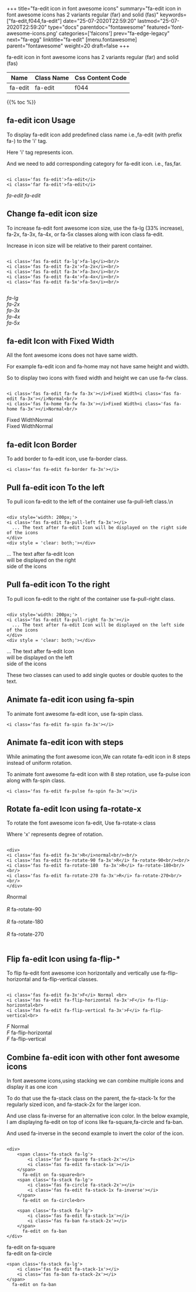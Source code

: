 +++
title="fa-edit icon in font awesome icons"
summary="fa-edit icon in font awesome icons has 2 variants regular (far) and solid (fas)"
keywords=["fa-edit,f044,fa-edit"]
date="25-07-2020T22:59:20"
lastmod="25-07-2020T22:59:20"
type="docs"
parentdoc="fontawesome"
featured='font-awesome-icons.png'
categories=['faicons']
prev="fa-edge-legacy"
next="fa-egg"
linktitle="fa-edit"
[menu.fontawesome]
parent="fontawesome"
weight=20
draft=false
+++


fa-edit icon in font awesome icons has 2 variants regular (far) and solid (fas)

<div class='table-responsive'><table class='table'><thead><tr><th>Name</th><th>Class Name</th><th>Css Content Code</th></tr></thead><tbody><tr><td>fa-edit</td><td>fa-edit</td><td>f044</td></tr></tbody></table></div>


{{% toc %}}


## fa-edit icon Usage

To display fa-edit icon add predefined class name i.e.,fa-edit (with prefix fa-) to the 'i' tag.

Here 'i' tag represents icon.

And we need to add corresponding category for fa-edit icon. i.e., fas,far.


```

<i class='fas fa-edit'>fa-edit</i>
<i class='far fa-edit'>fa-edit</i>
```

<i class='fas fa-edit'>fa-edit</i>
<i class='far fa-edit'>fa-edit</i>




## Change fa-edit icon size
To increase fa-edit font awesome icon size, use the fa-lg (33% increase), fa-2x, fa-3x, fa-4x, or fa-5x classes along with icon class fa-edit.

Increase in icon size will be relative to their parent container. 

```

<i class='fas fa-edit fa-lg'>fa-lg</i><br/>
<i class='fas fa-edit fa-2x'>fa-2x</i><br/>
<i class='fas fa-edit fa-3x'>fa-3x</i><br/>
<i class='fas fa-edit fa-4x'>fa-4x</i><br/>
<i class='fas fa-edit fa-5x'>fa-5x</i><br/>
            
```

<i class='fas fa-edit fa-lg'>fa-lg</i><br/>
<i class='fas fa-edit fa-2x'>fa-2x</i><br/>
<i class='fas fa-edit fa-3x'>fa-3x</i><br/>
<i class='fas fa-edit fa-4x'>fa-4x</i><br/>
<i class='fas fa-edit fa-5x'>fa-5x</i><br/>
            



## fa-edit Icon with Fixed Width 

All the font awesome icons does not have same width.

For example fa-edit icon and fa-home may not have same height and width.

So to display two icons with fixed width and height we can use fa-fw class.


```

<i class='fas fa-edit fa-fw fa-3x'></i>Fixed Width<i class='fas fa-edit fa-3x'></i>Normal<br/>
<i class='fas fa-home fa-fw fa-3x'></i>Fixed Width<i class='fas fa-home fa-3x'></i>Normal<br/>
```

<i class='fas fa-edit fa-fw fa-3x'></i>Fixed Width<i class='fas fa-edit fa-3x'></i>Normal<br/>
<i class='fas fa-home fa-fw fa-3x'></i>Fixed Width<i class='fas fa-home fa-3x'></i>Normal<br/>



## fa-edit Icon Border 

To add border to fa-edit icon, use fa-border class.


```
<i class='fas fa-edit fa-border fa-3x'></i>

```
<i class='fas fa-edit fa-border fa-3x'></i>





## Pull fa-edit icon To the left

To pull icon fa-edit to the left of the container use fa-pull-left class.\n

```

<div style='width: 200px;'>
<i class='fas fa-edit fa-pull-left fa-3x'></i>
  ... The text after fa-edit Icon will be displayed on the right side of the icons
</div>
<div style = 'clear: both;'></div>
```

<div style='width: 200px;'>
<i class='fas fa-edit fa-pull-left fa-3x'></i>
  ... The text after fa-edit Icon will be displayed on the right side of the icons
</div>
<div style = 'clear: both;'></div>




## Pull fa-edit icon To the right
To pull icon fa-edit to the right of the container use fa-pull-right class.

```

<div style='width: 200px;'>
<i class='fas fa-edit fa-pull-right fa-3x'></i>
  ... The text after fa-edit Icon will be displayed on the left side of the icons
</div>
<div style = 'clear: both;'></div>
```

<div style='width: 200px;'>
<i class='fas fa-edit fa-pull-right fa-3x'></i>
  ... The text after fa-edit Icon will be displayed on the left side of the icons
</div>
<div style = 'clear: both;'></div>

These two classes can used to add single quotes or double quotes to the text.


## Animate fa-edit icon using fa-spin
To animate font awesome fa-edit icon, use fa-spin class.

```
<i class='fas fa-edit fa-spin fa-3x'></i>
```
<i class='fas fa-edit fa-spin fa-3x'></i>




## Animate fa-edit icon with steps
While animating the font awesome icon,We can rotate fa-edit icon in 8 steps instead of uniform rotation.

To animate font awesome fa-edit icon with 8 step rotation, use fa-pulse icon along with fa-spin class.


```
<i class='fas fa-edit fa-pulse fa-spin fa-3x'></i>

```
<i class='fas fa-edit fa-pulse fa-spin fa-3x'></i>





## Rotate fa-edit Icon using fa-rotate-x
To rotate the font awesome icon fa-edit, Use fa-rotate-x class

Where 'x' represents degree of rotation.


```

<div>
<i class='fas fa-edit fa-3x'>R</i>normal<br/><br/>
<i class='fas fa-edit fa-rotate-90 fa-3x'>R</i> fa-rotate-90<br/><br/> 
<i class='fas fa-edit fa-rotate-180  fa-3x'>R</i> fa-rotate-180<br/><br/> 
<i class='fas fa-edit fa-rotate-270 fa-3x'>R</i> fa-rotate-270<br/><br/>
</div>
```

<div>
<i class='fas fa-edit fa-3x'>R</i>normal<br/><br/>
<i class='fas fa-edit fa-rotate-90 fa-3x'>R</i> fa-rotate-90<br/><br/> 
<i class='fas fa-edit fa-rotate-180  fa-3x'>R</i> fa-rotate-180<br/><br/> 
<i class='fas fa-edit fa-rotate-270 fa-3x'>R</i> fa-rotate-270<br/><br/>
</div>




## Flip fa-edit Icon using fa-flip-*
To flip fa-edit font awesome icon horizontally and vertically use fa-flip-horizontal and fa-flip-vertical classes. 

```

<i class='fas fa-edit fa-3x'>F</i> Normal <br>
<i class='fas fa-edit fa-flip-horizontal fa-3x'>F</i> fa-flip-horizontal<br>
<i class='fas fa-edit fa-flip-vertical fa-3x'>F</i> fa-flip-vertical<br>
```

<i class='fas fa-edit fa-3x'>F</i> Normal <br>
<i class='fas fa-edit fa-flip-horizontal fa-3x'>F</i> fa-flip-horizontal<br>
<i class='fas fa-edit fa-flip-vertical fa-3x'>F</i> fa-flip-vertical<br>




## Combine fa-edit icon with other font awesome icons
In font awesome icons,using stacking we can combine multiple icons and display it as one icon 

To do that use the fa-stack class on the parent, the fa-stack-1x for the regularly sized icon, and fa-stack-2x for the larger icon.

And use class fa-inverse for an alternative icon color. 
In the below example, I am displaying fa-edit on top of icons like fa-square,fa-circle and fa-ban.

And used fa-inverse in the second example to invert the color of the icon.

```

<div>
    <span class='fa-stack fa-lg'>
        <i class='far fa-square fa-stack-2x'></i>
        <i class='fas fa-edit fa-stack-1x'></i>
    </span>
      fa-edit on fa-square<br>
    <span class='fa-stack fa-lg'>
        <i class='fas fa-circle fa-stack-2x'></i>
        <i class='fas fa-edit fa-stack-1x fa-inverse'></i>
    </span>
      fa-edit on fa-circle<br>

    <span class='fa-stack fa-lg'>
        <i class='fas fa-edit fa-stack-1x'></i>
        <i class='fas fa-ban fa-stack-2x'></i>
    </span>
      fa-edit on fa-ban
</div>
```

<div>
    <span class='fa-stack fa-lg'>
        <i class='far fa-square fa-stack-2x'></i>
        <i class='fas fa-edit fa-stack-1x'></i>
    </span>
      fa-edit on fa-square<br>
    <span class='fa-stack fa-lg'>
        <i class='fas fa-circle fa-stack-2x'></i>
        <i class='fas fa-edit fa-stack-1x fa-inverse'></i>
    </span>
      fa-edit on fa-circle<br>

    <span class='fa-stack fa-lg'>
        <i class='fas fa-edit fa-stack-1x'></i>
        <i class='fas fa-ban fa-stack-2x'></i>
    </span>
      fa-edit on fa-ban
</div>






